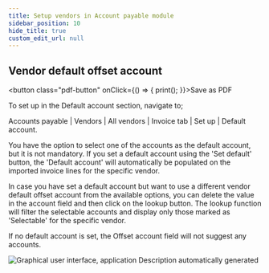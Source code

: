 ```yaml
---
title: Setup vendors in Account payable module
sidebar_position: 10
hide_title: true
custom_edit_url: null
---
```

## Vendor default offset account 
<button class="pdf-button" onClick={() => { print(); }}>Save as PDF</button>

To set up in the Default account section, navigate to;
 
Accounts payable \| Vendors \| All vendors \| Invoice tab \| Set up \| Default account. 

You have the option to select one of the accounts as the default account, but it is not mandatory. 
If you set a default account using the 'Set default' button, the 'Default account' will automatically be populated on the imported invoice lines for the specific vendor.

In case you have set a default account but want to use a different vendor default offset account from the available options, you can delete the value in the account field and then click on the lookup button. 
The lookup function will filter the selectable accounts and display only those marked as 'Selectable' for the specific vendor.
 
If no default account is set, the Offset account field will not suggest any accounts. 

![Graphical user interface, application Description automatically generated](@site/static/img/media/image269.png)
